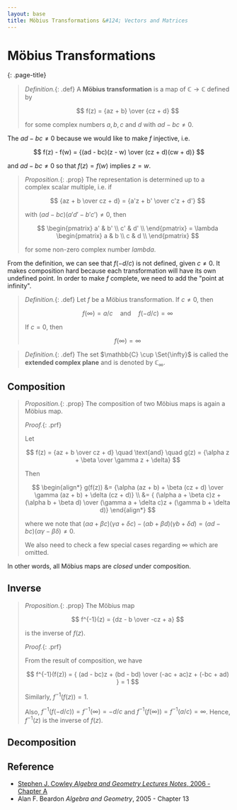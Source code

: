 ```yaml
---
layout: base
title: Möbius Transformations &#124; Vectors and Matrices
---
```


# Möbius Transformations
{: .page-title}

> *Definition.*{: .def}
> A **Möbius transformation** is a map of $\mathbb{C} \to \mathbb{C}$ defined by
>
> $$
  f(z) = {az + b} \over {cz + d}
  $$
>
> for some complex numbers $a, b, c$ and $d$ with $ad - bc \not= 0$.

The $ad - bc \not= 0$ because we would like to make $f$ injective, i.e.

$$
f(z) - f(w) = {(ad - bc)(z - w) \over (cz + d)(cw + d)}
$$

and $ad - bc \not= 0$ so that $f(z) = f(w)$ implies $z = w$.

> *Proposition.*{: .prop}
> The representation is determined up to a complex scalar multiple, i.e. if
>
> $$
  {az + b \over cz + d} = {a'z + b' \over c'z + d'}
  $$
>
> with $(ad - bc)(a'd' - b'c') \not= 0$, then
>
> $$
  \begin{pmatrix}
  a' & b' \\
  c' & d' \\
  \end{pmatrix} = \lambda \begin{pmatrix}
  a & b \\
  c & d \\
  \end{pmatrix}
  $$
>
> for some non-zero complex number $lambda$.

From the definition, we can see that $f(-d/c)$ is not defined, given $c \not= 0$.
It makes composition hard because each transformation will have its own undefined point.
In order to make $f$ complete, we need to add the "point at infinity".

> *Definition.*{: .def}
> Let $f$ be a Möbius transformation.
> If $c \not= 0$, then
>
> $$
  f(\infty) = a/c \quad \text{and} \quad f(-d/c) = \infty
  $$
>
> If $c = 0$, then
>
> $$
  f(\infty) = \infty
  $$

> *Definition.*{: .def}
> The set $\mathbb{C} \cup \Set{\infty}$ is called the **extended complex plane** and is denoted by $\mathbb{C}_{\infty}$.

## Composition

> *Proposition.*{: .prop}
> The composition of two Möbius maps is again a Möbius map.
>
> *Proof.*{: .prf}
>
> Let
>
> $$
  f(z) = {az + b \over cz + d} \quad \text{and} \quad g(z) = {\alpha z + \beta \over \gamma z + \delta}
  $$
>
> Then
>
> $$
  \begin{align*}
  g(f(z)) &= {\alpha (az + b) + \beta (cz + d) \over \gamma (az + b) + \delta (cz + d)} \\
  &= { (\alpha a + \beta c)z + (\alpha b + \beta d) \over (\gamma a + \delta c)z + (\gamma b + \delta d)}
  \end{align*}
  $$
>
> where we note that $(\alpha a + \beta c)(\gamma a + \delta c) - (\alpha b + \beta d)(\gamma b + \delta d) = (ad - bc)(\alpha \gamma - \beta \delta) \not= 0$.
>
> We also need to check a few special cases regarding $\infty$ which are omitted.

In other words, all Möbius maps are _closed_ under composition.

## Inverse

> *Proposition.*{: .prop}
> The Möbius map
>
> $$
  f^{-1}(z) = {dz - b \over -cz + a}
  $$
>
> is the inverse of $f(z)$.
>
> *Proof.*{: .prf}
>
> From the result of composition, we have
>
> $$
  f^{-1}(f(z)) = { (ad - bc)z + (bd - bd) \over (-ac + ac)z + (-bc + ad) } = 1
  $$
>
> Similarly, $f^{-1}(f(z)) = 1$.
>
> Also, $f^{-1}(f(-d/c)) = f^{-1}(\infty) = -d/c$ and $f^{-1}(f(\infty)) = f^{-1}(a/c) = \infty$.
> Hence, $f^{-1}(z)$ is the inverse of $f(z)$.

## Decomposition

## Reference

* [Stephen J. Cowley _Algebra and Geometry Lectures Notes_, 2006 - Chapter A](https://www.damtp.cam.ac.uk/user/sjc1/teaching/AandG/notes.pdf)
* Alan F. Beardon _Algebra and Geometry_, 2005 - Chapter 13

